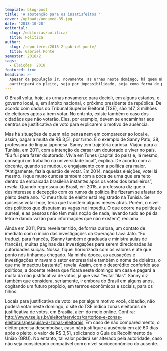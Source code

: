 ```yaml
---
template: blog-post
title: 'A abstenção para os insatisfeitos '
cover: /uploads/unnamed-35.jpg
date: '2018-10-28'
editorial:
  slug: /editorias/politica/
  title: Política
author:
  slug: /reporteres/2018-2-gabriel-ponte/
  title: Gabriel Ponte
semester: 2018/2
tags:
  - Eleições  2018
featured: true
headline: >-
  Apesar da população ir, novamente, às urnas neste domingo, há quem não
  participará do pleito, seja por impossibilidade, seja como forma de protesto
---
```

O Brasil volta, hoje, às urnas novamente para decidir, em alguns estados, o governo local, e, em âmbito nacional, o próximo presidente da república. De acordo com dados do Tribunal Superior Eleitoral (TSE), são 147, 3 milhões de eleitores aptos a irem votar. No entanto, existe também o caso dos cidadãos que não votarão. Eles, por exemplo, devem se encaminhar aos centros de justificativa de voto para explicarem o motivo de ausência. 

Mas há situações de quem não pensa nem em comparecer ao local e, assim, pagar a multa de R$ 3,51, por turno. É o exemplo de Sanny Patu, 38, professora de língua japonesa. Sanny tem trajetória curiosa. Viajou para a Tunísia, em 2011, com a intenção de cursar um doutorado e viver no país. “Eu fui para fazer doutorado. Vivia em Tunes (capital do país) e, lá mesmo, consegui um trabalho na universidade local”, explica. De acordo com a docente, quando se mudou, o engajamento com a política era maior. “Antigamente, fazia questão de votar. Em 2014, naquelas eleições, votei lá mesmo. Fique muito curiosa também com a boca de urna que era feito dentro da embaixada brasileira instantes após os votos dos brasileiros”, revela. Quando regressou ao Brasil, em 2015, a professora diz que o desinteresse e decepção com os rumos da política lhe fizeram se afastar do pleito deste ano. “O meu título de eleitor está registrado na Tunísia. Se quisesse votar hoje, teria que transferir alguns meses atrás. Porém, o nível dos políticos que disputam as vagas me impediu. O que ocorre na política é surreal, e as pessoas não têm mais noção de nada, levando tudo ao pé da letra e dando vazão para informações que não existem”, reclama.

Ainda em 2011, Patu revela ter tido, de forma curiosa, um contato de imediato com o início das investigações da Operação Lava Jato. “Eu traduzi, para francês, (Sanny também é graduada e ministra aulas de francês), muitas páginas das investigações para serem direcionadas às autoridades suíças. Nossa, fiquei horrorizada com os valores e até que ponto nós tínhamos chegado. Na minha época, as acusações e investigações miravam o setor empresarial e também o nome de doleiros, o que me impactou bastante”, revela. Assim, com o descrédito conferido aos políticos, a docente reitera que ficará neste domingo em casa e pagará a multa da não justificativa de votos, já que visa “evitar filas”. Sanny diz também que considera, seriamente, ir embora do Brasil em alguns anos, cogitando um futuro propício, em termos econômicos e sociais, para os filhos.  

Locais para justificativa de voto: se por algum motivo você, cidadão, não poderá votar neste domingo, o site do TSE indica zonas eleitorais de justificativa de votos, em Brasília, além do meio online. Confira: http://www.tse.jus.br/eleitor/servicos/cartorios-e-zonas-eleitorais/pesquisa-a-zonas-eleitorais. Em caso de não comparecimento, o eleitor precisa desembolsar, caso não justifique a ausência em até 60 dias após o pleito, o valor de R$ 3,51, solicitando o Guia de Recolhimento da União (GRU). No entanto, tal valor poderá ser alterado pela autoridade, caso não seja considerado compatível com o nível socioeconômico do ausente.
